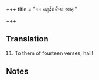 +++
title = "११ चतुर्दशर्चेभ्यः स्वाहा"

+++
## Translation
11. To them of fourteen verses, hail!

## Notes

